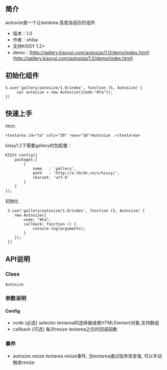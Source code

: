## 简介

autosize是一个让textarea 高度自适应的组件

* 版本：1.0
* 作者：shiba
* 支持KISSY 1.2+
* demo：[http://gallery.kissyui.com/autosize/1.0/demo/index.html](http://gallery.kissyui.com/autosize/1.0/demo/index.html)


## 初始化组件


    S.use('gallery/autosize/1.0/index', function (S, Autosize) {
         var autosize = new Autosize({node:"#ta"});
    })

## 快速上手

html:

    <textarea id="ta" cols="30" rows="10">Autosize .</textarea>

kissy1.2下需要gallery的包配置：

    KISSY.config({
        packages:[
            {
                name   : 'gallery',
                path   : 'http://a.tbcdn.cn/s/kissy/',
                charset: 'utf-8'
            }
        ]
    });

初始化

     S.use('gallery/autosize/1.0/index', function (S, Autosize) {
        new Autosize({
            node: "#ta",
            callback: function () {
                console.log(arguments);
            }
        });
     })


## API说明

### Class
    Autosize

### 参数说明

#### Config

* node {必选} selector textarea的选择器或者HTMLElement对象,支持数组
* callback {可选} 每次resize textarea之后的回调函数

### 事件

* autosize.resize textarea resize事件, 当textarea通过程序改变值, 可以手动触发resize